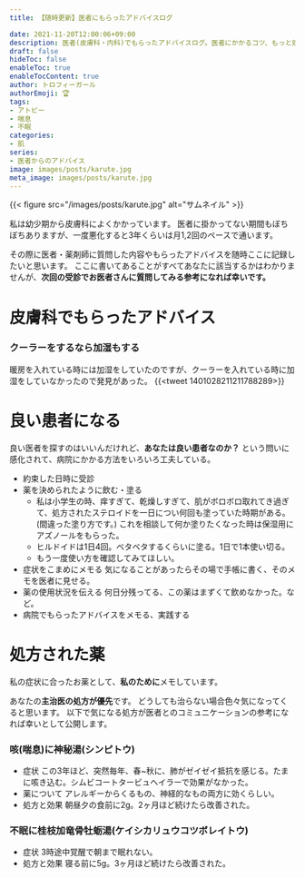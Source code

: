 ```yaml
---
title: 【随時更新】医者にもらったアドバイスログ

date: 2021-11-20T12:00:06+09:00
description: 医者(皮膚科・内科)でもらったアドバイスログ。医者にかかるコツ、もっと効果的に病院を活用する方法。効果があった薬。
draft: false
hideToc: false
enableToc: true
enableTocContent: true
author: トロフィーガール
authorEmoji: 🏆
tags:
- アトピー
- 喘息
- 不眠
categories:
- 肌
series:
- 医者からのアドバイス
image: images/posts/karute.jpg
meta_image: images/posts/karute.jpg
---
```

{{< figure src="/images/posts/karute.jpg" alt="サムネイル" >}}

私は幼少期から皮膚科によくかかっています。
医者に掛かってない期間もぼちぼちありますが、一度悪化すると3年くらいは月1,2回のペースで通います。

その際に医者・薬剤師に質問した内容やもらったアドバイスを随時ここに記録したいと思います。
ここに書いてあることがすべてあなたに該当するかはわかりませんが、**次回の受診でお医者さんに質問してみる参考になれば幸いです。**

# 皮膚科でもらったアドバイス
### クーラーをするなら加湿もする
暖房を入れている時には加湿をしていたのですが、クーラーを入れている時に加湿をしていなかったので発見があった。
{{<tweet 1401028211211788289>}}

# 良い患者になる
良い医者を探すのはいいんだけれど、**あなたは良い患者なのか？** という問いに感化されて、病院にかかる方法をいろいろ工夫している。

- 約束した日時に受診
- 薬を決められたように飲む・塗る
    - 私は小学生の時、痒すぎて、乾燥しすぎて、肌がボロボロ取れてき過ぎて、処方されたステロイドを一日につい何回も塗っていた時期がある。(間違った塗り方です。)
    これを相談して何か塗りたくなった時は保湿用にアズノールをもらった。
    - ヒルドイドは1日4回。ベタベタするくらいに塗る。1日で1本使い切る。
    - もう一度使い方を確認してみてほしい。
- 症状をこまめにメモる
気になることがあったらその場で手帳に書く、そのメモを医者に見せる。
- 薬の使用状況を伝える
何日分残ってる、この薬はまずくて飲めなかった。など。
- 病院でもらったアドバイスをメモる、実践する

# 処方された薬
私の症状に合ったお薬として、**私のために**メモしています。

あなたの**主治医の処方が優先**です。
どうしても治らない場合色々気になってくると思います。
以下で気になる処方が医者とのコミュニケーションの参考になれば幸いとして公開します。

### 咳(喘息)に神秘湯(シンピトウ)
- 症状
この3年ほど、突然毎年、春~秋に、肺がゼイゼイ抵抗を感じる。たまに咳き込む。シムビコートタービュヘイラーで効果がなかった。
- 薬について
アレルギーからくるもの、神経的なもの両方に効くらしい。
- 処方と効果
朝昼夕の食前に2g。2ヶ月ほど続けたら改善された。


### 不眠に桂枝加竜骨牡蛎湯(ケイシカリュウコツボレイトウ)
- 症状
3時途中覚醒で朝まで眠れない。
- 処方と効果
寝る前に5g。3ヶ月ほど続けたら改善された。